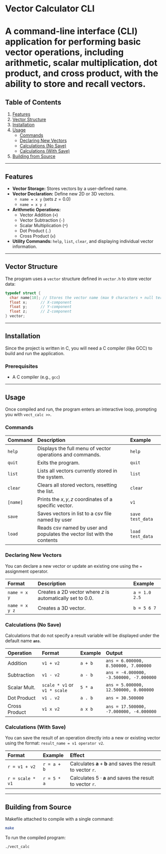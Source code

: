# Vector Calculator CLI

# A command-line interface (CLI) application for performing basic vector operations, including arithmetic, scalar multiplication, dot product, and cross product, with the ability to store and recall vectors.

## Table of Contents

1.  [Features](#features)
2.  [Vector Structure](#vector-structure)
3.  [Installation](#installation)
4.  [Usage](#usage)
      * [Commands](#commands)
      * [Declaring New Vectors](#declaring-new-vectors)
      * [Calculations (No Save)](#calculations-no-save)
      * [Calculations (With Save)](#calculations-with-save)
5.  [Building from Source](#building-from-source)

-----

## Features

  * **Vector Storage:** Stores vectors by a user-defined name.
  * **Vector Declaration:** Define new 2D or 3D vectors.
      * `name = x y` (sets $z = 0.0$)
      * `name = x y z`
  * **Arithmetic Operations:**
      * Vector Addition (`+`)
      * Vector Subtraction (`-`)
      * Scalar Multiplication (`*`)
      * Dot Product (`.`)
      * Cross Product (`x`)
  * **Utility Commands:** `help`, `list`, `clear`, and displaying individual vector information.

-----

## Vector Structure

The program uses a `vector` structure defined in `vector.h` to store vector data:

```c
typedef struct {
  char name[10]; // Stores the vector name (max 9 characters + null terminator)
  float x;      // X-component
  float y;      // Y-component
  float z;      // Z-component
} vector;
```

-----

## Installation

Since the project is written in C, you will need a C compiler (like GCC) to build and run the application.

### Prerequisites

  * A C compiler (e.g., `gcc`)

-----

## Usage

Once compiled and run, the program enters an interactive loop, prompting you with `vect_calc >>`.

### Commands

| Command | Description | Example |
| :--- | :--- | :--- |
| `help` | Displays the full menu of vector operations and commands. | `help` |
| `quit` | Exits the program. | `quit` |
| `list` | Lists all vectors currently stored in the system. | `list` |
| `clear` | Clears all stored vectors, resetting the list. | `clear` |
| `[name]` | Prints the $x, y, z$ coordinates of a specific vector. | `v1` |
| `save` | Saves vectors in list to a csv file named by user | `save test_data` |
| `load` | Reads csv named by user and populates the vector list with the contents | `load test_data` |

### Declaring New Vectors

You can declare a new vector or update an existing one using the `=` assignment operator.

| Format | Description | Example |
| :--- | :--- | :--- |
| `name = x y` | Creates a 2D vector where $z$ is automatically set to $0.0$. | `a = 1.0 2.5` |
| `name = x y z` | Creates a 3D vector. | `b = 5 6 7` |

### Calculations (No Save)

Calculations that do not specify a result variable will be displayed under the default name **`ans`**.

| Operation | Format | Example | Output |
| :--- | :--- | :--- | :--- |
| Addition | `v1 + v2` | `a + b` | `ans = 6.000000, 8.500000, 7.000000` |
| Subtraction | `v1 - v2` | `a - b` | `ans = -4.000000, -3.500000, -7.000000` |
| Scalar Mult. | `scale * v1` or `v1 * scale` | `5 * a` | `ans = 5.000000, 12.500000, 0.000000` |
| Dot Product | `v1 . v2` | `a . b` | `ans = 30.500000` |
| Cross Product | `v1 x v2` | `a x b` | `ans = 17.500000, -7.000000, -4.000000` |

### Calculations (With Save)

You can save the result of an operation directly into a new or existing vector using the format: `result_name = v1 operator v2`.

| Format | Example | Effect |
| :--- | :--- | :--- |
| `r = v1 + v2` | `r = a + b` | Calculates $\mathbf{a} + \mathbf{b}$ and saves the result to vector `r`. |
| `r = scale * v1` | `r = 5 * a` | Calculates $5 \cdot \mathbf{a}$ and saves the result to vector `r`. |

-----

## Building from Source

Makefile attached to compile with a single command:

```bash
make
```

To run the compiled program:

```bash
./vect_calc
```